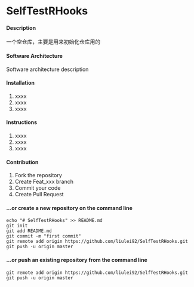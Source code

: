 # SelfTestRHooks

#### Description
一个空仓库，主要是用来初始化仓库用的

#### Software Architecture
Software architecture description

#### Installation

1. xxxx
2. xxxx
3. xxxx

#### Instructions

1. xxxx
2. xxxx
3. xxxx

#### Contribution

1. Fork the repository
2. Create Feat_xxx branch
3. Commit your code
4. Create Pull Request

#### …or create a new repository on the command line
```
echo "# SelfTestRHooks" >> README.md
git init
git add README.md
git commit -m "first commit"
git remote add origin https://github.com/liulei92/SelfTestRHooks.git
git push -u origin master

```
#### …or push an existing repository from the command line
```
git remote add origin https://github.com/liulei92/SelfTestRHooks.git
git push -u origin master
```